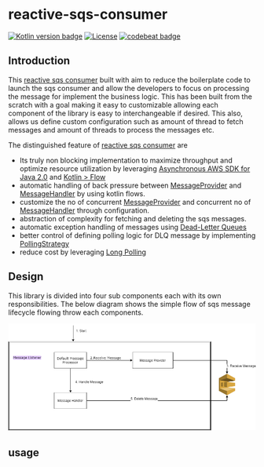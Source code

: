 # reactive-sqs-consumer

[![Kotlin version badge](https://img.shields.io/badge/kotlin-1.3-blue.svg)](https://kotlinlang.org/docs/reference/whatsnew13.html) 
[![License](https://img.shields.io/badge/License-Apache%202.0-blue.svg)](http://www.apache.org/licenses/LICENSE-2.0)
[![codebeat badge](https://codebeat.co/badges/d8f4dd3e-5082-40cc-bb25-75141a282c62)](https://codebeat.co/projects/github-com-thiyagu06-reactive-sqs-consumer-master)

## Introduction

This [reactive sqs consumer](https://github.com/thiyagu06/reactive-sqs-consumer) built with aim to reduce the boilerplate code to launch the sqs consumer and allow the developers to focus on processing the message for implement the business logic.
This has been built from the scratch with a goal making it easy to customizable allowing each component of the library is easy to interchangeable if desired. This also, allows us define custom configuration such as amount of thread to fetch messages and amount of threads to process the messages etc.

The distinguished feature of [reactive sqs consumer](https://github.com/thiyagu06/reactive-sqs-consumer) are

 * Its truly non blocking implementation to maximize throughput and optimize resource utilization by leveraging [Asynchronous AWS SDK for Java 2.0](https://docs.aws.amazon.com/sdk-for-java/v2/developer-guide/basics-async.html) and [Kotlin > Flow](https://kotlinlang.org/docs/reference/coroutines/flow.html)
 * automatic handling of back pressure between [MessageProvider](https://github.com/thiyagu06/reactive-sqs-consumer/blob/master/src/main/kotlin/com/thiyagu/reactive/core/MessageProvider.kt) and [MessageHandler](https://github.com/thiyagu06/reactive-sqs-consumer/blob/master/src/main/kotlin/com/thiyagu/reactive/core/MessageHandler.kt) by using kotlin flows.
 * customize the no of concurrent [MessageProvider](https://github.com/thiyagu06/reactive-sqs-consumer/blob/master/src/main/kotlin/com/thiyagu/reactive/core/MessageProvider.kt) and concurrent no of [MessageHandler](https://github.com/thiyagu06/reactive-sqs-consumer/blob/master/src/main/kotlin/com/thiyagu/reactive/core/MessageHandler.kt) through configuration.
 * abstraction of complexity for fetching and deleting the sqs messages.
 * automatic exception handling of messages using [Dead-Letter Queues](https://docs.aws.amazon.com/AWSSimpleQueueService/latest/SQSDeveloperGuide/sqs-dead-letter-queues.html)
 * better control of defining polling logic for DLQ message by implementing [PollingStrategy](https://github.com/thiyagu06/reactive-sqs-consumer/blob/master/src/main/kotlin/com/thiyagu/reactive/core/PollingStrategy.kt)
 * reduce cost by leveraging [Long Polling](https://docs.aws.amazon.com/AWSSimpleQueueService/latest/SQSDeveloperGuide/sqs-long-polling.html)   
 
## Design

This library is divided into four sub components each with its own responsibilities. The below diagram shows the simple flow of sqs message lifecycle flowing throw each components.

![Design Diagram](./docs/SqsConsumer.png "Design Diagram")

## usage